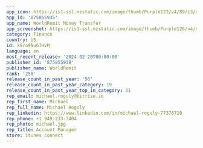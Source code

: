 ```yaml
---
app_icon: https://is1-ssl.mzstatic.com/image/thumb/Purple122/v4/89/c3/45/89c345d7-f4ed-7445-a125-566c6c031ac7/AppIcon-0-0-1x_U007emarketing-0-9-0-85-220.png/1024x1024bb.png
app_id: '875855935'
app_name: WorldRemit Money Transfer
app_screenshot: https://is1-ssl.mzstatic.com/image/thumb/Purple126/v4/e5/b9/dc/e5b9dc84-0a8c-7021-6fbd-d49ba026e894/1a41b44d-4943-4bd9-9d27-a051c533dde1_GreenerFields_app_store_screen_1242x2688_1.jpg/1242x2688bb.png
category: Finance
country: US
id: k9ro9Nu6THvM
language: en
most_recent_release: '2024-02-20T00:00:00'
publisher_id: '875855938'
publisher_name: WorldRemit
rank: '258'
release_count_in_past_year: '56'
release_count_in_past_year_category: 19
release_count_in_past_year_top_in_category: 31
rep_email: michael.roguly@bitrise.io
rep_first_name: Michael
rep_full_name: Michael Roguly
rep_linkedin: https://www.linkedin.com/in/michael-roguly-77376710
rep_phone: +1 949-233-3404
rep_photo: michael.jpg
rep_title: Account Manager
store: itunes_connect
---
```

